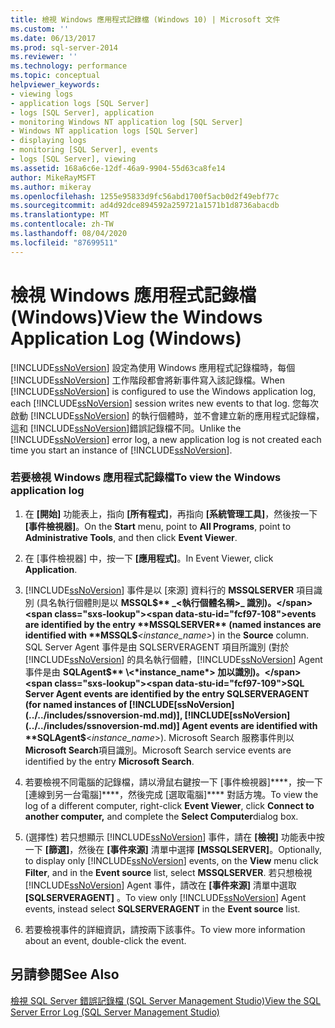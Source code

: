 ```yaml
---
title: 檢視 Windows 應用程式記錄檔 (Windows 10) | Microsoft 文件
ms.custom: ''
ms.date: 06/13/2017
ms.prod: sql-server-2014
ms.reviewer: ''
ms.technology: performance
ms.topic: conceptual
helpviewer_keywords:
- viewing logs
- application logs [SQL Server]
- logs [SQL Server], application
- monitoring Windows NT application log [SQL Server]
- Windows NT application logs [SQL Server]
- displaying logs
- monitoring [SQL Server], events
- logs [SQL Server], viewing
ms.assetid: 168a6c6e-12df-46a9-9904-55d63ca8fe14
author: MikeRayMSFT
ms.author: mikeray
ms.openlocfilehash: 1255e95833d9fc56abd1700f5acb0d2f49ebf77c
ms.sourcegitcommit: ad4d92dce894592a259721a1571b1d8736abacdb
ms.translationtype: MT
ms.contentlocale: zh-TW
ms.lasthandoff: 08/04/2020
ms.locfileid: "87699511"
---
```

# <a name="view-the-windows-application-log-windows"></a><span data-ttu-id="fcf97-102">檢視 Windows 應用程式記錄檔 (Windows)</span><span class="sxs-lookup"><span data-stu-id="fcf97-102">View the Windows Application Log (Windows)</span></span>
  <span data-ttu-id="fcf97-103">[!INCLUDE[ssNoVersion](../../includes/ssnoversion-md.md)] 設定為使用 Windows 應用程式記錄檔時，每個 [!INCLUDE[ssNoVersion](../../includes/ssnoversion-md.md)] 工作階段都會將新事件寫入該記錄檔。</span><span class="sxs-lookup"><span data-stu-id="fcf97-103">When [!INCLUDE[ssNoVersion](../../includes/ssnoversion-md.md)] is configured to use the Windows application log, each [!INCLUDE[ssNoVersion](../../includes/ssnoversion-md.md)] session writes new events to that log.</span></span> <span data-ttu-id="fcf97-104">您每次啟動 [!INCLUDE[ssNoVersion](../../includes/ssnoversion-md.md)] 的執行個體時，並不會建立新的應用程式記錄檔，這和 [!INCLUDE[ssNoVersion](../../includes/ssnoversion-md.md)]錯誤記錄檔不同。</span><span class="sxs-lookup"><span data-stu-id="fcf97-104">Unlike the [!INCLUDE[ssNoVersion](../../includes/ssnoversion-md.md)] error log, a new application log is not created each time you start an instance of [!INCLUDE[ssNoVersion](../../includes/ssnoversion-md.md)].</span></span>  
  
### <a name="to-view-the-windows-application-log"></a><span data-ttu-id="fcf97-105">若要檢視 Windows 應用程式記錄檔</span><span class="sxs-lookup"><span data-stu-id="fcf97-105">To view the Windows application log</span></span>  
  
1.  <span data-ttu-id="fcf97-106">在 **[開始]** 功能表上，指向 **[所有程式]**，再指向 **[系統管理工具]**，然後按一下 **[事件檢視器]**。</span><span class="sxs-lookup"><span data-stu-id="fcf97-106">On the **Start** menu, point to **All Programs**, point to **Administrative Tools**, and then click **Event Viewer**.</span></span>  
  
2.  <span data-ttu-id="fcf97-107">在 [事件檢視器] 中，按一下 **[應用程式]**。</span><span class="sxs-lookup"><span data-stu-id="fcf97-107">In Event Viewer, click **Application**.</span></span>  
  
3.  [!INCLUDE[ssNoVersion](../../includes/ssnoversion-md.md)] <span data-ttu-id="fcf97-108">事件是以 [來源] 資料行的 **MSSQLSERVER** 項目識別 (具名執行個體則是以 **MSSQL$** _<執行個體名稱>_ 識別)。</span><span class="sxs-lookup"><span data-stu-id="fcf97-108">events are identified by the entry **MSSQLSERVER** (named instances are identified with **MSSQL$**_<instance_name>_) in the **Source** column.</span></span> <span data-ttu-id="fcf97-109">SQL Server Agent 事件是由 SQLSERVERAGENT 項目所識別 (對於 [!INCLUDE[ssNoVersion](../../includes/ssnoversion-md.md)] 的具名執行個體，[!INCLUDE[ssNoVersion](../../includes/ssnoversion-md.md)] Agent 事件是由 **SQLAgent$** \<*instance_name*> 加以識別)。</span><span class="sxs-lookup"><span data-stu-id="fcf97-109">SQL Server Agent events are identified by the entry SQLSERVERAGENT (for named instances of [!INCLUDE[ssNoVersion](../../includes/ssnoversion-md.md)], [!INCLUDE[ssNoVersion](../../includes/ssnoversion-md.md)] Agent events are identified with **SQLAgent$**\<*instance_name*>).</span></span> <span data-ttu-id="fcf97-110">Microsoft Search 服務事件則以 **Microsoft Search**項目識別。</span><span class="sxs-lookup"><span data-stu-id="fcf97-110">Microsoft Search service events are identified by the entry **Microsoft Search**.</span></span>  
  
4.  <span data-ttu-id="fcf97-111">若要檢視不同電腦的記錄檔，請以滑鼠右鍵按一下 [事件檢視器]\*\*\*\*，按一下 [連線到另一台電腦]\*\*\*\*，然後完成 [選取電腦]\*\*\*\* 對話方塊。</span><span class="sxs-lookup"><span data-stu-id="fcf97-111">To view the log of a different computer, right-click **Event Viewer**, click **Connect to another computer,** and complete the **Select Computer**dialog box.</span></span>  
  
5.  <span data-ttu-id="fcf97-112">(選擇性) 若只想顯示 [!INCLUDE[ssNoVersion](../../includes/ssnoversion-md.md)] 事件，請在 **[檢視]** 功能表中按一下 **[篩選]**，然後在 **[事件來源]** 清單中選擇 **[MSSQLSERVER]**。</span><span class="sxs-lookup"><span data-stu-id="fcf97-112">Optionally, to display only [!INCLUDE[ssNoVersion](../../includes/ssnoversion-md.md)] events, on the **View** menu click **Filter**, and in the **Event source** list, select **MSSQLSERVER**.</span></span> <span data-ttu-id="fcf97-113">若只想檢視 [!INCLUDE[ssNoVersion](../../includes/ssnoversion-md.md)] Agent 事件，請改在 **[事件來源]** 清單中選取 **[SQLSERVERAGENT]** 。</span><span class="sxs-lookup"><span data-stu-id="fcf97-113">To view only [!INCLUDE[ssNoVersion](../../includes/ssnoversion-md.md)] Agent events, instead select **SQLSERVERAGENT** in the **Event source** list.</span></span>  
  
6.  <span data-ttu-id="fcf97-114">若要檢視事件的詳細資訊，請按兩下該事件。</span><span class="sxs-lookup"><span data-stu-id="fcf97-114">To view more information about an event, double-click the event.</span></span>  
  
## <a name="see-also"></a><span data-ttu-id="fcf97-115">另請參閱</span><span class="sxs-lookup"><span data-stu-id="fcf97-115">See Also</span></span>  
 [<span data-ttu-id="fcf97-116">檢視 SQL Server 錯誤記錄檔 &#40;SQL Server Management Studio&#41;</span><span class="sxs-lookup"><span data-stu-id="fcf97-116">View the SQL Server Error Log &#40;SQL Server Management Studio&#41;</span></span>](../../ssms/sql-server-management-studio-ssms.md)  
  
  
